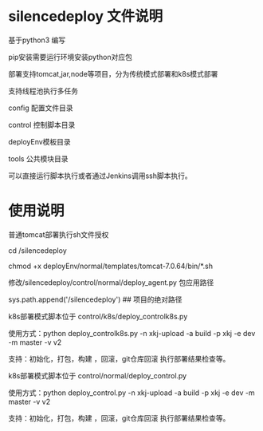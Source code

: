 # silencedeploy 文件说明
基于python3 编写

pip安装需要运行环境安装python对应包

部署支持tomcat,jar,node等项目，分为传统模式部署和k8s模式部署

支持线程池执行多任务

config 配置文件目录

control 控制脚本目录

deployEnv模板目录

tools 公共模块目录


可以直接运行脚本执行或者通过Jenkins调用ssh脚本执行。
# 使用说明
普通tomcat部署执行sh文件授权

cd /silencedeploy

chmod +x deployEnv/normal/templates/tomcat-7.0.64/bin/*.sh

修改/silencedeploy/control/normal/deploy_agent.py 包应用路径

sys.path.append('/silencedeploy') ## 项目的绝对路径

k8s部署模式脚本位于 control/k8s/deploy_controlk8s.py

使用方式：python  deploy_controlk8s.py -n xkj-upload -a build  -p xkj -e dev -m master -v v2

支持：初始化，打包，构建 ，回滚，git仓库回滚 执行部署结果检查等。

k8s部署模式脚本位于 control/normal/deploy_control.py

使用方式：python deploy_control.py -n xkj-upload -a build  -p xkj -e dev -m master -v v2

支持：初始化，打包，构建 ，回滚，git仓库回滚 执行部署结果检查等。

